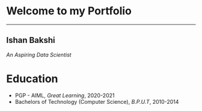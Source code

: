 # Welcome to my Portfolio
---

## Ishan Bakshi
*An Aspiring Data Scientist*

# Education
* PGP - AIML, *Great Learning*, 2020-2021
* Bachelors of Technology (Computer Science), *B.P.U.T*, 2010-2014
